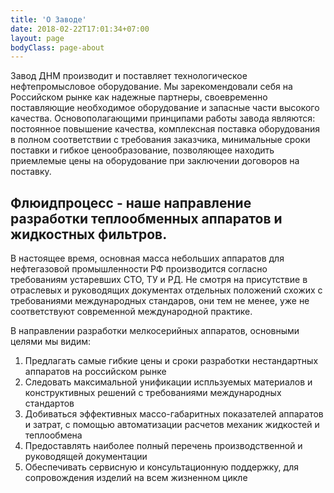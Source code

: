 ```yaml
---
title: 'О Заводе'
date: 2018-02-22T17:01:34+07:00
layout: page
bodyClass: page-about
---
```


Завод ДНМ производит и поставляет технологическое нефтепромысловое оборудование.
Мы зарекомендовали себя на Российском рынке как надежные партнеры, своевременно поставляющие необходимое оборудование и запасные части высокого качества. 
Основополагающими принципами работы завода являются:
постоянное повышение качества, комплексная поставка оборудования в полном соответствии с требования заказчика, минимальные сроки поставки и гибкое ценообразование, позволяющее находить приемлемые цены на оборудование при заключении договоров на поставку.

## Флюидпроцесс - наше направление разработки теплообменных аппаратов и жидкостных фильтров.

В настоящее время, основная масса небольших аппаратов для нефтегазовой промышленности РФ производится согласно требованиям устаревших СТО, ТУ и РД.
Не смотря на присутствие в отраслевых и руководящих документах отдельных положений схожих с требованиями международных стандаров, они тем не менее, уже не соответствуют современной международной практике.

В направлении разработки мелкосерийных аппаратов, основными целями мы видим:

1. Предлагать самые гибкие цены и сроки разработки нестандартных аппаратов на российском рынке
2. Следовать максимальной унификации испльзуемых материалов и конструктивных решений с требованиями международных стандартов
3. Добиваться эффективных массо-габаритных показателей аппаратов и затрат, с помощью автоматизации расчетов механик жидкостей и теплообмена
4. Предоставлять наиболее полный перечень производственной и руководящей документации
5. Обеспечивать сервисную и консультационную поддержку, для сопровождения изделий на всем жизненном цикле